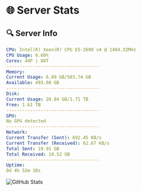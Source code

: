 # 🌐 Server Stats
## 🔍 Server Info
```yaml
CPU: Intel(R) Xeon(R) CPU E5-2699 v4 @ 1404.32MHz
CPU Usage: 6.60%
Cores: 44P | 88T
-----------------------------------
Memory:
Current Usage: 6.89 GB/503.74 GB
Available: 493.60 GB
-----------------------------------
Disk:
Current Usage: 20.84 GB/1.71 TB
Free: 1.61 TB
-----------------------------------
GPU:
No GPU detected
-----------------------------------
Network:
Current Transfer (Sent): 692.45 KB/s
Current Transfer (Received): 62.67 KB/s
Total Sent: 19.91 GB
Total Received: 10.52 GB
-----------------------------------
Uptime:
0d 4h 52m 38s
```
![GitHub Stats](https://img.shields.io/badge/Updated-2025-04-19_22:01:26-blue)